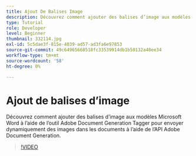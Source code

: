 ```yaml
---
title: Ajout De Balises Image
description: Découvrez comment ajouter des balises d’image aux modèles Microsoft Word à l’aide du marqueur de génération de document Adobe pour envoyer dynamiquement des images dans les documents à l’aide de l’API de génération de document Adobe
type: Tutorial
role: Developer
level: Beginner
thumbnail: 332114.jpg
exl-id: 5c5dae3f-815e-4039-ad57-ad3fa6e97853
source-git-commit: 49c64965668518fc33539914db1b50132a40ee34
workflow-type: tm+mt
source-wordcount: '58'
ht-degree: 0%

---
```


# Ajout de balises d’image

Découvrez comment ajouter des balises d’image aux modèles Microsoft Word à l’aide de l’outil Adobe Document Generation Tagger pour envoyer dynamiquement des images dans les documents à l’aide de l’API Adobe Document Generation.

>[!VIDEO](https://video.tv.adobe.com/v/332114?hidetitle=true)
